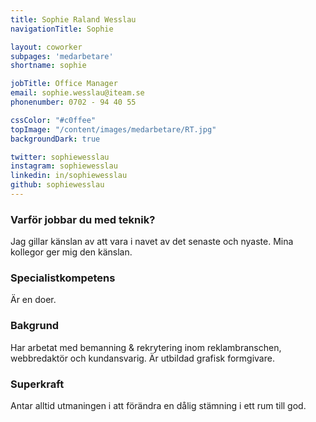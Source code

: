 ```yaml
---
title: Sophie Raland Wesslau
navigationTitle: Sophie

layout: coworker
subpages: 'medarbetare'
shortname: sophie

jobTitle: Office Manager
email: sophie.wesslau@iteam.se
phonenumber: 0702 - 94 40 55

cssColor: "#c0ffee"
topImage: "/content/images/medarbetare/RT.jpg"
backgroundDark: true

twitter: sophiewesslau
instagram: sophiewesslau
linkedin: in/sophiewesslau
github: sophiewesslau
---
```


### Varför jobbar du med teknik?
Jag gillar känslan av att vara i navet av det senaste och nyaste. Mina kollegor ger mig den känslan.

### Specialistkompetens
Är en doer.

### Bakgrund
Har arbetat med bemanning & rekrytering inom reklambranschen, webbredaktör och kundansvarig. Är utbildad grafisk formgivare.

### Superkraft
Antar alltid utmaningen i att förändra en dålig stämning i ett rum till god.